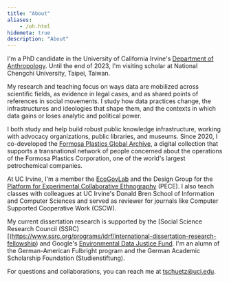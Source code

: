 ```yaml
---
title: "About"
aliases:
    - /oh.html
hidemeta: true
description: "About"
---
```


I'm a PhD candidate in the University of California Irvine's [Department of Anthropology](https://www.anthropology.uci.edu/). Until the end of 2023, I'm visiting scholar at National Chengchi University, Taipei, Taiwan. 

My research and teaching focus on ways data are mobilized across scientific fields, as evidence in legal cases, and as shared points of references in social movements. I study how data practices change, the infrastructures and ideologies that shape them, and the contexts in which data gains or loses analytic and political power.

I both study and help build robust public knowledge infrastructure, working with advocacy organizations, public libraries, and museums. Since 2020, I co-developed the [Formosa Plastics Global Archive](https://disaster-sts-network.org/content/formosa-plastics-global-archive-%E5%8F%B0%E7%81%A3%E5%A1%91%E8%86%A0%E6%AA%94%E6%A1%88%E9%A4%A8/essay), a digital collection that supports a transnational network of people concerned about the operations of the Formosa Plastics Corporation, one of the world's largest petrochemical companies. 

At UC Irvine, I'm a member the [EcoGovLab](https://faculty.sites.uci.edu/fortunlab) and the Design Group for the [Platform for Experimental Collaborative Ethnography](www.worldpece.org) (PECE). I also teach classes with colleagues at UC Irvine's Donald Bren School of Information and Computer Sciences and served as reviewer for journals like Computer Supported Cooperative Work (CSCW).

My current dissertation research is supported by the [Social Science Research Council (SSRC)[(https://www.ssrc.org/programs/idrf/international-dissertation-research-fellowship) and Google's [Environmental Data Justice Fund](https://www.environmentaljusticedatafund.com/). I'm an alumn of the German-American Fulbright program and the German Academic Scholarship Foundation (Studienstiftung).

For questions and collaborations, you can reach me at [tschuetz@uci.edu](mailto:tschuetz.uci.edu).


